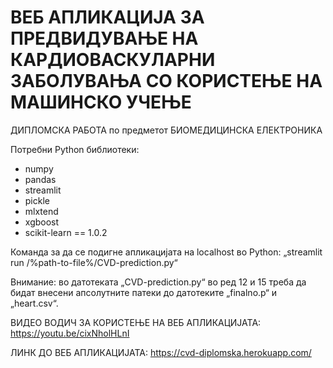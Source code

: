 # ВЕБ АПЛИКАЦИЈА ЗА ПРЕДВИДУВАЊЕ НА КАРДИОВАСКУЛАРНИ ЗАБОЛУВАЊА СО КОРИСТЕЊЕ НА МАШИНСКО УЧЕЊЕ

ДИПЛОМСКА РАБОТА по предметот БИОМЕДИЦИНСКА ЕЛЕКТРОНИКА

Потребни Python библиотеки:
- numpy
- pandas
- streamlit
- pickle
- mlxtend
- xgboost
- scikit-learn == 1.0.2

Команда за да се подигне апликацијата на localhost во Python: „streamlit run /%path-to-file%/CVD-prediction.py“

Внимание: во датотеката „CVD-prediction.py“ во ред 12 и 15 треба да бидат внесени апсолутните патеки до датотеките „finalno.p“ и „heart.csv“.

ВИДЕО ВОДИЧ ЗА КОРИСТЕЊЕ НА ВЕБ АПЛИКАЦИЈАТА: https://youtu.be/cixNholHLnI

ЛИНК ДО ВЕБ АПЛИКАЦИЈАТА: https://cvd-diplomska.herokuapp.com/
